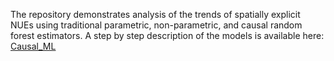 The repository demonstrates analysis of the trends of spatially explicit NUEs using traditional parametric, non-parametric, and causal random forest estimators. A step by step description of the models is available here: 
 <a href="https://maxwellmkondiwa.github.io/TZ_Spatial_NUE_Trends_Causal_AI/" target="_blank"> Causal_ML</a>
